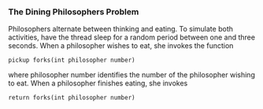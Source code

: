 ### The Dining Philosophers Problem

Philosophers alternate between thinking and eating.
To simulate both activities, have the thread sleep for a random period between
one and three seconds. When a philosopher wishes to eat, she invokes the
function

`pickup forks(int philosopher number)`

where philosopher number identifies the number of the philosopher wishing
to eat. When a philosopher finishes eating, she invokes

`return forks(int philosopher number)`
